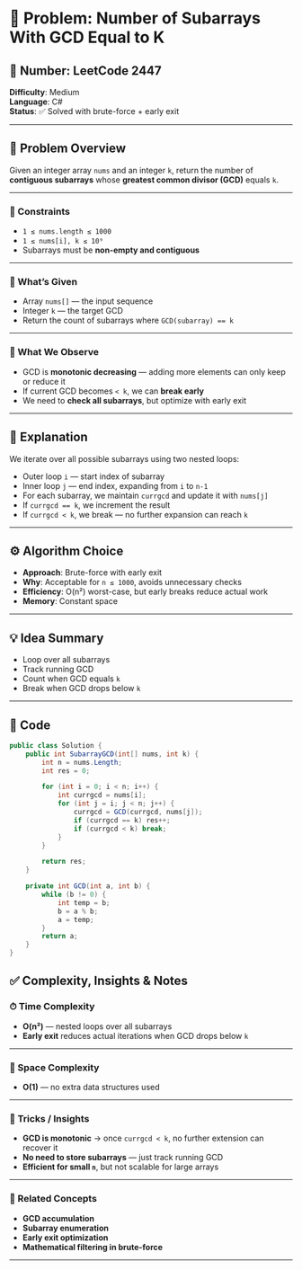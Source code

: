 # 🧩 Problem: Number of Subarrays With GCD Equal to K  
## 🔢 Number: LeetCode 2447  
**Difficulty**: Medium  
**Language**: C#  
**Status**: ✅ Solved with brute-force + early exit  

---

## 📜 Problem Overview

Given an integer array `nums` and an integer `k`, return the number of **contiguous subarrays** whose **greatest common divisor (GCD)** equals `k`.

---

### 🔢 Constraints
- `1 ≤ nums.length ≤ 1000`  
- `1 ≤ nums[i], k ≤ 10⁹`  
- Subarrays must be **non-empty and contiguous**

---

### 🎁 What’s Given
- Array `nums[]` — the input sequence  
- Integer `k` — the target GCD  
- Return the count of subarrays where `GCD(subarray) == k`

---

### 👀 What We Observe
- GCD is **monotonic decreasing** — adding more elements can only keep or reduce it  
- If current GCD becomes `< k`, we can **break early**  
- We need to **check all subarrays**, but optimize with early exit

---

## 🧠 Explanation

We iterate over all possible subarrays using two nested loops:
- Outer loop `i` — start index of subarray  
- Inner loop `j` — end index, expanding from `i` to `n-1`  
- For each subarray, we maintain `currgcd` and update it with `nums[j]`  
- If `currgcd == k`, we increment the result  
- If `currgcd < k`, we break — no further expansion can reach `k`

---

## ⚙️ Algorithm Choice
- **Approach**: Brute-force with early exit  
- **Why**: Acceptable for `n ≤ 1000`, avoids unnecessary checks  
- **Efficiency**: O(n²) worst-case, but early breaks reduce actual work  
- **Memory**: Constant space

---

## 💡 Idea Summary
- Loop over all subarrays  
- Track running GCD  
- Count when GCD equals `k`  
- Break when GCD drops below `k`

---

## 🧾 Code
```csharp
public class Solution {
    public int SubarrayGCD(int[] nums, int k) {
        int n = nums.Length;
        int res = 0;

        for (int i = 0; i < n; i++) {
            int currgcd = nums[i];
            for (int j = i; j < n; j++) {
                currgcd = GCD(currgcd, nums[j]);
                if (currgcd == k) res++;
                if (currgcd < k) break;
            }
        }

        return res;
    }

    private int GCD(int a, int b) {
        while (b != 0) {
            int temp = b;
            b = a % b;
            a = temp;
        }
        return a;
    }
}
```

## ✅ Complexity, Insights & Notes

### ⏱ Time Complexity
- **O(n²)** — nested loops over all subarrays  
- **Early exit** reduces actual iterations when GCD drops below `k`

---

### 🧠 Space Complexity
- **O(1)** — no extra data structures used

---

### 🧨 Tricks / Insights
- **GCD is monotonic** → once `currgcd < k`, no further extension can recover it  
- **No need to store subarrays** — just track running GCD  
- **Efficient for small `n`**, but not scalable for large arrays

---

### 🔗 Related Concepts
- **GCD accumulation**  
- **Subarray enumeration**  
- **Early exit optimization**  
- **Mathematical filtering in brute-force**

---
